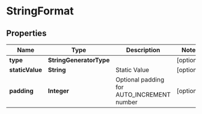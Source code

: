 

# StringFormat


## Properties

| Name | Type | Description | Notes |
|------------ | ------------- | ------------- | -------------|
|**type** | **StringGeneratorType** |  |  [optional] |
|**staticValue** | **String** | Static Value |  [optional] |
|**padding** | **Integer** | Optional padding for AUTO_INCREMENT number |  [optional] |



